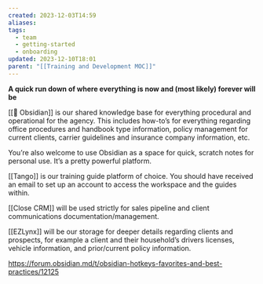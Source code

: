 ```yaml
---
created: 2023-12-03T14:59
aliases: 
tags:
  - team
  - getting-started
  - onboarding
updated: 2023-12-10T18:01
parent: "[[Training and Development MOC]]"
---
```

**A quick run down of where everything is now and (most likely) forever will be**

[[💎 Obsidian]] is our shared knowledge base for everything procedural and operational for the agency. This includes how-to’s for everything regarding office procedures and handbook type information, policy management for current clients, carrier guidelines and insurance company information, etc.

You’re also welcome to use Obsidian as a space for quick, scratch notes for personal use. It’s a pretty powerful platform.

[[Tango]] is our training guide platform of choice. You should have received an email to set up an account to access the workspace and the guides within.

[[Close CRM]] will be used strictly for sales pipeline and client communications documentation/management.

[[EZLynx]] will be our storage for deeper details regarding clients and prospects, for example a client and their household’s drivers licenses, vehicle information, and prior/current policy information.


https://forum.obsidian.md/t/obsidian-hotkeys-favorites-and-best-practices/12125
